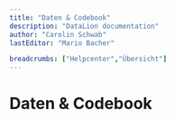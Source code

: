 ```yaml
---
title: "Daten & Codebook"
description: "DataLion documentation"
author: "Carolin Schwab"
lastEditor: "Mario Bacher"

breadcrumbs: ["Helpcenter","Übersicht"]
---
```


# Daten & Codebook

